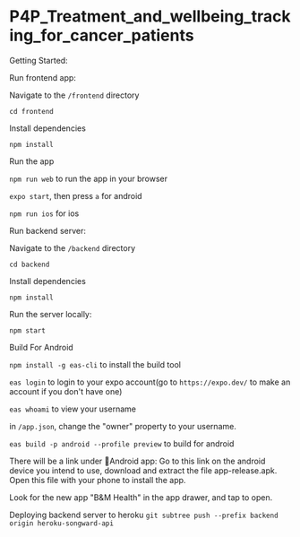 # P4P_Treatment_and_wellbeing_tracking_for_cancer_patients

Getting Started:

Run frontend app:

Navigate to the `/frontend` directory

`cd frontend`

Install dependencies

`npm install`

Run the app

`npm run web` to run the app in your browser

`expo start`, then press `a` for android

`npm run ios` for ios

Run backend server:

Navigate to the `/backend` directory

`cd backend`

Install dependencies

`npm install`

Run the server locally:

`npm start`

Build For Android

`npm install -g eas-cli` to install the build tool

`eas login` to login to your expo account(go to `https://expo.dev/` to make an account if you don't have one)

`eas whoami` to view your username

in `/app.json`, change the "owner" property to your username.

`eas build -p android --profile preview` to build for android

There will be a link under 🤖Android app: Go to this link on the android device you intend to use, download and extract the file app-release.apk. Open this file with your phone to install the app.

Look for the new app "B&M Health" in the app drawer, and tap to open.

Deploying backend server to heroku
`git subtree push --prefix backend origin heroku-songward-api`
